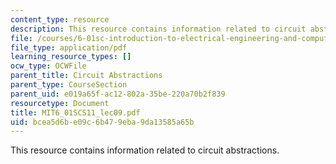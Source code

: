 ```yaml
---
content_type: resource
description: This resource contains information related to circuit abstractions.
file: /courses/6-01sc-introduction-to-electrical-engineering-and-computer-science-i-spring-2011/bcea5d6be09c6b479eba9da13585a65b_MIT6_01SCS11_lec09.pdf
file_type: application/pdf
learning_resource_types: []
ocw_type: OCWFile
parent_title: Circuit Abstractions
parent_type: CourseSection
parent_uid: e019a65f-ac12-802a-35be-220a70b2f839
resourcetype: Document
title: MIT6_01SCS11_lec09.pdf
uid: bcea5d6b-e09c-6b47-9eba-9da13585a65b
---
```

This resource contains information related to circuit abstractions.